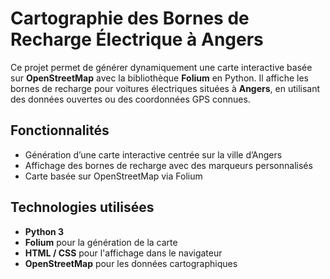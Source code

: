 # Cartographie des Bornes de Recharge Électrique à Angers

Ce projet permet de générer dynamiquement une carte interactive basée sur **OpenStreetMap** avec la bibliothèque **Folium** en Python. Il affiche les bornes de recharge pour voitures électriques situées à **Angers**, en utilisant des données ouvertes ou des coordonnées GPS connues.

## Fonctionnalités

- Génération d’une carte interactive centrée sur la ville d’Angers
- Affichage des bornes de recharge avec des marqueurs personnalisés
- Carte basée sur OpenStreetMap via Folium

## Technologies utilisées

- **Python 3**
- **Folium** pour la génération de la carte
- **HTML / CSS** pour l'affichage dans le navigateur
- **OpenStreetMap** pour les données cartographiques


